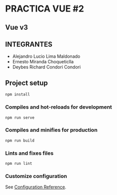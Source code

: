 # PRACTICA VUE #2
## Vue v3 

## INTEGRANTES

- Alejandro Lucio Lima Maldonado
- Ernesto Miranda Choqueticlla
- Deybes Richard Condori Condori


## Project setup
```
npm install
```

### Compiles and hot-reloads for development
```
npm run serve
```

### Compiles and minifies for production
```
npm run build
```

### Lints and fixes files
```
npm run lint
```

### Customize configuration
See [Configuration Reference](https://cli.vuejs.org/config/).
